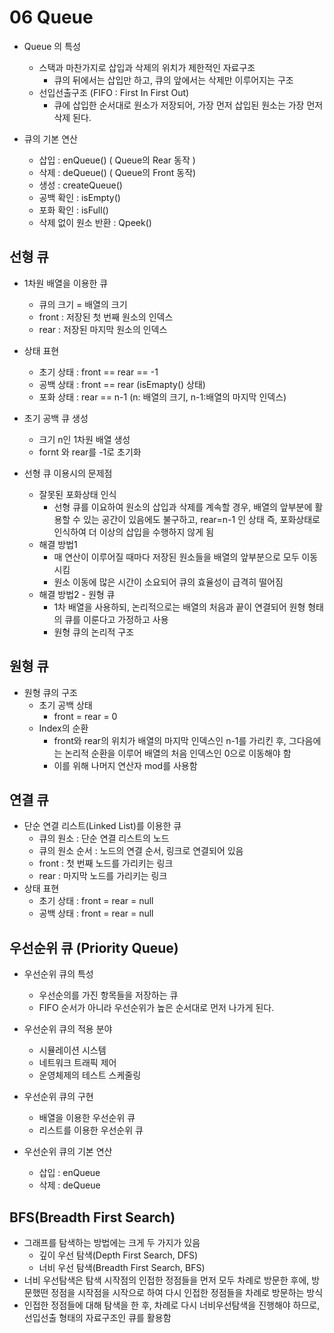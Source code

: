 # 06 Queue

* Queue 의 특성
  * 스택과 마찬가지로 삽입과 삭제의 위치가 제한적인 자료구조
    - 큐의 뒤에서는 삽입만 하고, 큐의 앞에서는 삭제만 이루어지는 구조
  * 선입선출구조 (FIFO : First In First Out)
    * 큐에 삽입한 순서대로 원소가 저장되어, 가장 먼저 삽입된 원소는 가장 먼저 삭제 된다.

* 큐의 기본 연산
  * 삽입 : enQueue() ( Queue의 Rear 동작 )
  * 삭제 : deQueue() ( Queue의 Front 동작)
  * 생성 : createQueue()
  * 공백 확인 : isEmpty()
  * 포화 확인 : isFull()
  * 삭제 없이 원소 반환 : Qpeek()





## 선형 큐

* 1차원 배열을 이용한 큐
  * 큐의 크기 = 배열의 크기
  * front : 저장된 첫 번째 원소의 인덱스
  * rear : 저장된 마지막 원소의 인덱스
* 상태 표현
  * 초기 상태 : front == rear == -1
  * 공백 상태 : front == rear (isEmapty() 상태)
  * 포화 상태 : rear == n-1 (n: 배열의 크기, n-1:배열의 마지막 인덱스)



* 초기 공백 큐 생성
  * 크기 n인 1차원 배열 생성
  * fornt 와 rear를 -1로 초기화



* 선형 큐 이용시의 문제점
  * 잘못된 포화상태 인식
    * 선형 큐를 이요하여 원소의 삽입과 삭제를 계속할 경우, 배열의 앞부분에 활용할 수 있는 공간이 있음에도 불구하고, rear=n-1 인 상태 즉, 포화상태로 인식하여 더 이상의 삽입을 수행하지 않게 됨
  * 해결 방법1
    * 매 연산이 이루어질 때마다 저장된 원소들을 배열의 앞부분으로 모두 이동시킴
    * 원소 이동에 많은 시간이 소요되어 큐의 효율성이 급격히 떨어짐
  * 해결 방법2 - 원형 큐
    * 1차 배열을 사용하되, 논리적으로는 배열의 처음과 끝이 연결되어 원형 형태의 큐를 이룬다고 가정하고 사용
    * 원형 큐의 논리적 구조



## 원형 큐

* 원형 큐의 구조
  * 초기 공백 상태
    * front = rear = 0
  * Index의 순환
    * front와 rear의 위치가 배열의 마지막 인덱스인 n-1를 가리킨 후, 그다음에는 논리적 순환을 이루어 배열의 처음 인덱스인 0으로 이동해야 함
    * 이를 위해 나머지 연산자 mod를 사용함



## 연결 큐

* 단순 연결 리스트(Linked List)를 이용한 큐
  * 큐의 원소 : 단순 연결 리스트의 노드
  * 큐의 원소 순서 : 노드의 연결 순서, 링크로 연결되어 있음
  * front : 첫 번째 노드를 가리키는 링크
  * rear : 마지막 노드를 가리키는 링크
* 상태 표현
  * 초기 상태 : front = rear = null
  * 공백 상태 : front = rear = null



## 우선순위 큐 (Priority Queue)

* 우선순위 큐의 특성
  * 우선순의를 가진 항목들을 저장하는 큐
  * FIFO 순서가 아니라 우선순위가 높은 순서대로 먼저 나가게 된다.
* 우선순위 큐의 적용 분야
  * 시뮬레이션 시스템
  * 네트워크 트래픽 제어
  * 운영체제의 테스트 스케줄링

* 우선순위 큐의 구현

  * 배열을 이용한 우선순위 큐
  * 리스트를 이용한 우선순위 큐

* 우선순위 큐의 기본 연산

  * 삽입 : enQueue
  * 삭제 : deQueue



## BFS(Breadth First Search)

* 그래프를 탐색하는 방법에는 크게 두 가지가 있음
  * 깊이 우선 탐색(Depth First Search, DFS)
  * 너비 우선 탐색(Breadth First Search, BFS)
* 너비 우선탐색은 탐색 시작점의 인접한 정점들을 먼저 모두 차례로 방문한 후에, 방문했떤 정점을 시작점을 시작으로 하여 다시 인접한 정점들을 차례로 방문하는 방식
* 인접한 정점들에 대해 탐색을 한 후, 차례로 다시 너비우선탐색을 진행해야 하므로, 선입선출 형태의 자료구조인 큐를 활용함